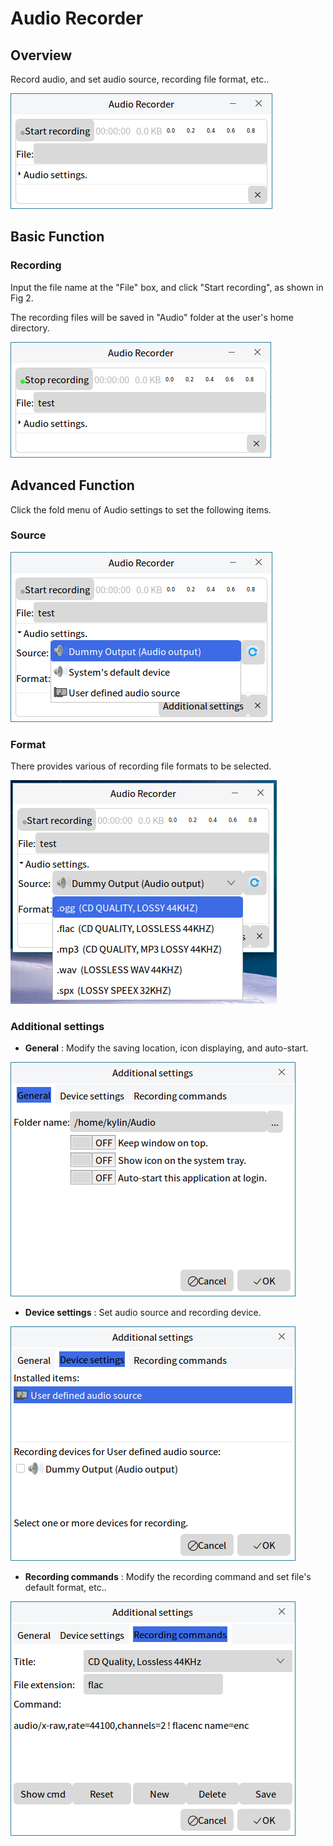 # Audio Recorder
## Overview
Record audio, and set audio source, recording file format, etc..

![Fig 1 Audio Recorder](image/1.png)
<br>

## Basic Function
### Recording
Input the file name at the "File" box, and click "Start recording", as shown in Fig 2.

The recording files will be saved in "Audio" folder at the user's home directory.

![Fig 2 Recording](image/2.png)
<br>

## Advanced Function
Click the fold menu of Audio settings to set the following items.

### Source

![Fig 3 Audio source](image/3.png)

### Format
There provides various of recording file formats to be selected.

![Fig 4 File format](image/4.png)

### Additional settings

- **General** : Modify the saving location, icon displaying, and auto-start.
  
![Fig 5 General](image/5.png)

- **Device settings** : Set audio source and recording device.
 
![Fig 6 Device settings](image/6.png)

- **Recording commands** : Modify the recording command and set file's default format, etc..
  
![Fig 7 Recording commands](image/7.png)

